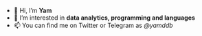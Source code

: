 - 👋 Hi, I’m **Yam**
- 👀 I’m interested in **data analytics, programming and languages**
- 📫 You can find me on Twitter or Telegram as *@yamddb*

<!---
yamddb/yamddb is a ✨ special ✨ repository because its `README.md` (this file) appears on your GitHub profile.
You can click the Preview link to take a look at your changes.
--->
